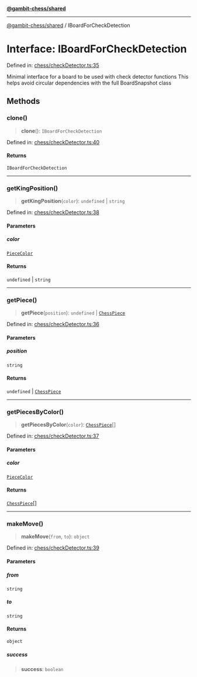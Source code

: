 [**@gambit-chess/shared**](../README.md)

***

[@gambit-chess/shared](../globals.md) / IBoardForCheckDetection

# Interface: IBoardForCheckDetection

Defined in: [chess/checkDetector.ts:35](https://github.com/cango91/gambit-chess/blob/d79bd73a9b1359341cbe89b368f1eb5b66a60564/shared/src/chess/checkDetector.ts#L35)

Minimal interface for a board to be used with check detector functions
This helps avoid circular dependencies with the full BoardSnapshot class

## Methods

### clone()

> **clone**(): `IBoardForCheckDetection`

Defined in: [chess/checkDetector.ts:40](https://github.com/cango91/gambit-chess/blob/d79bd73a9b1359341cbe89b368f1eb5b66a60564/shared/src/chess/checkDetector.ts#L40)

#### Returns

`IBoardForCheckDetection`

***

### getKingPosition()

> **getKingPosition**(`color`): `undefined` \| `string`

Defined in: [chess/checkDetector.ts:38](https://github.com/cango91/gambit-chess/blob/d79bd73a9b1359341cbe89b368f1eb5b66a60564/shared/src/chess/checkDetector.ts#L38)

#### Parameters

##### color

[`PieceColor`](../type-aliases/PieceColor.md)

#### Returns

`undefined` \| `string`

***

### getPiece()

> **getPiece**(`position`): `undefined` \| [`ChessPiece`](ChessPiece.md)

Defined in: [chess/checkDetector.ts:36](https://github.com/cango91/gambit-chess/blob/d79bd73a9b1359341cbe89b368f1eb5b66a60564/shared/src/chess/checkDetector.ts#L36)

#### Parameters

##### position

`string`

#### Returns

`undefined` \| [`ChessPiece`](ChessPiece.md)

***

### getPiecesByColor()

> **getPiecesByColor**(`color`): [`ChessPiece`](ChessPiece.md)[]

Defined in: [chess/checkDetector.ts:37](https://github.com/cango91/gambit-chess/blob/d79bd73a9b1359341cbe89b368f1eb5b66a60564/shared/src/chess/checkDetector.ts#L37)

#### Parameters

##### color

[`PieceColor`](../type-aliases/PieceColor.md)

#### Returns

[`ChessPiece`](ChessPiece.md)[]

***

### makeMove()

> **makeMove**(`from`, `to`): `object`

Defined in: [chess/checkDetector.ts:39](https://github.com/cango91/gambit-chess/blob/d79bd73a9b1359341cbe89b368f1eb5b66a60564/shared/src/chess/checkDetector.ts#L39)

#### Parameters

##### from

`string`

##### to

`string`

#### Returns

`object`

##### success

> **success**: `boolean`
